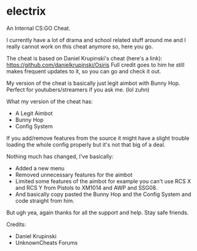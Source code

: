# electrix
An Internal CS:GO Cheat.

I currently have a lot of drama and school related stuff around me and I really cannot work on this cheat anymore so, here you go.

The cheat is based on Daniel Krupinski's cheat (here's a link): https://github.com/danielkrupinski/Osiris
Full credit goes to him he still makes frequent updates to it, so you can go and check it out.

My version of the cheat is basically just legit aimbot with Bunny Hop. Perfect for youtubers/streamers if you ask me. (lol zuhn)

What my version of the cheat has:

- A Legit Aimbot
- Bunny Hop
- Config System 

If you add/remove features from the source it might have a slight trouble loading the whole config properly but it's not that big of a deal.

Nothing much has changed, I've basically:

- Added a new menu
- Removed unnecessary features for the aimbot
- Limited some features of the aimbot for example you can't use RCS X and RCS Y from Pistols to XM1014 and AWP and SSG08.
- And basically copy pasted the Bunny Hop and the Config System and code straight from him.

But ugh yea, again thanks for all the support and help. Stay safe friends.

Credits:
- Daniel Krupinski
- UnknownCheats Forums
